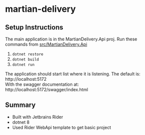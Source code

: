 # martian-delivery

## Setup Instructions
The main application is in the MartianDelivery.Api proj.
Run these commands from [src/MartianDelivery.Api](https://github.com/JamesBaxter/martian-delivery/tree/main/src/MartianDelivery.Api)

1. ``dotnet restore``
2. ``dotnet build``
3. ``dotnet run``

The application should start list where it is listening. The default is: <br>
http://localhost:5172 <br>
With the swagger documentation at: <br>
http://localhost:5172/swagger/index.html

## Summary
- Built with Jetbrains Rider
- dotnet 8
- Used Rider WebApi template to get basic project


